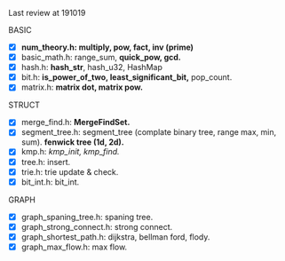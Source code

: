 Last review at 191019

BASIC

- [x] **num_theory.h: multiply, pow, fact, inv (prime)**
- [x] basic_math.h: range_sum, **quick_pow, gcd.**
- [x] hash.h: **hash_str**, hash_u32, HashMap
- [x] bit.h: **is_power_of_two, least_significant_bit,** pop_count.
- [x] matrix.h: **matrix dot, matrix pow.**

STRUCT

- [x] merge_find.h: **MergeFindSet.**
- [x] segment_tree.h: segment_tree (complate binary tree, range max, min, sum). **fenwick tree (1d, 2d).**
- [x] kmp.h: *kmp_init, kmp_find.*
- [x] tree.h: insert.
- [x] trie.h: trie update & check.
- [x] bit_int.h: bit_int.

GRAPH

- [x] graph_spaning_tree.h: spaning tree.
- [x] graph_strong_connect.h: strong connect.
- [x] graph_shortest_path.h: dijkstra, bellman ford, flody.
- [x] graph_max_flow.h: max flow.
